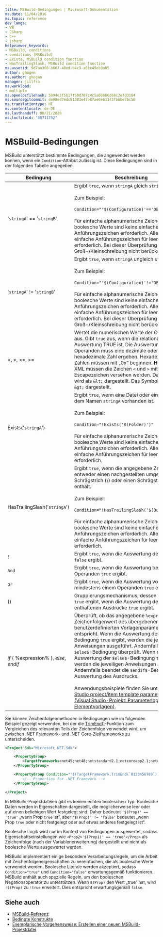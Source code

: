 ```yaml
---
title: MSBuild-Bedingungen | Microsoft-Dokumentation
ms.date: 11/04/2016
ms.topic: reference
dev_langs:
- VB
- CSharp
- C++
- jsharp
helpviewer_keywords:
- MSBuild, conditions
- conditions [MSBuild]
- Exists, MSBuild condition function
- HasTrailingSlash, MSBuild condition function
ms.assetid: 9d7aa308-b667-48ed-b4c9-a61e49eb0a85
author: ghogen
ms.author: ghogen
manager: jillfra
ms.workload:
- multiple
ms.openlocfilehash: 5994e3f5b17f50d707c4c5a00666d60c2efd3184
ms.sourcegitcommit: de98ed7edc81383e47b87ae6e61143fbbbe7bc56
ms.translationtype: HT
ms.contentlocale: de-DE
ms.lasthandoff: 08/21/2020
ms.locfileid: "88711702"
---
```

# <a name="msbuild-conditions"></a>MSBuild-Bedingungen

MSBuild unterstützt bestimmte Bedingungen, die angewendet werden können, wenn ein `Condition`-Attribut zulässig ist. Diese Bedingungen sind in der folgenden Tabelle angegeben.

|Bedingung|Beschreibung|
|---------------|-----------------|
|'`stringA`' == '`stringB`'|Ergibt `true`, wenn `stringA` gleich `stringB`.<br /><br /> Zum Beispiel:<br /><br /> `Condition="'$(Configuration)'=='DEBUG'"`<br /><br /> Für einfache alphanumerische Zeichenfolgen und boolesche Werte sind keine einfachen Anführungszeichen erforderlich. Allerdings sind einfache Anführungszeichen für leere Werte erforderlich. Bei dieser Überprüfung wird die Groß-/Kleinschreibung nicht berücksichtigt.|
|'`stringA`' != '`stringB`'|Ergibt `true`, wenn `stringA` ungleich `stringB`.<br /><br /> Zum Beispiel:<br /><br /> `Condition="'$(Configuration)'!='DEBUG'"`<br /><br /> Für einfache alphanumerische Zeichenfolgen und boolesche Werte sind keine einfachen Anführungszeichen erforderlich. Allerdings sind einfache Anführungszeichen für leere Werte erforderlich. Bei dieser Überprüfung wird die Groß-/Kleinschreibung nicht berücksichtigt.|
|\<, >, \<=, >=|Wertet die numerischen Werte der Operanden aus. Gibt `true` aus, wenn die relationale Auswertung TRUE ist. Die Auswertung von Operanden muss eine dezimale oder hexadezimale Zahl ergeben. Hexadezimale Zahlen müssen mit „0x“ beginnen. **Hinweis**:  Im XML müssen die Zeichen `<` und `>` mit Escapezeichen versehen werden. Das Symbol `<` wird als `&lt;` dargestellt. Das Symbol `>` wird als `&gt;` dargestellt.|
|Exists('`stringA`')|Ergibt `true`, wenn eine Datei oder ein Ordner mit dem Namen `stringA` vorhanden ist.<br /><br /> Zum Beispiel:<br /><br /> `Condition="!Exists('$(Folder)')"`<br /><br /> Für einfache alphanumerische Zeichenfolgen und boolesche Werte sind keine einfachen Anführungszeichen erforderlich. Allerdings sind einfache Anführungszeichen für leere Werte erforderlich.|
|HasTrailingSlash('`stringA`')|Ergibt `true`, wenn die angegebene Zeichenfolge entweder einen nachgestellten umgekehrten Schrägstrich (\\) oder einen Schrägstrich (/) enthält.<br /><br /> Zum Beispiel:<br /><br /> `Condition="!HasTrailingSlash('$(OutputPath)')"`<br /><br /> Für einfache alphanumerische Zeichenfolgen und boolesche Werte sind keine einfachen Anführungszeichen erforderlich. Allerdings sind einfache Anführungszeichen für leere Werte erforderlich.|
|!|Ergibt `true`, wenn die Auswertung des Operanden `false` ergibt.|
|`And`|Ergibt `true`, wenn die Auswertung beider Operanden `true` ergibt.|
|`Or`|Ergibt `true`, wenn die Auswertung von mindestens einem Operanden `true` ergibt.|
|()|Gruppierungsmechanismus, dessen Auswertung `true` ergibt, wenn die Auswertung der darin enthaltenen Ausdrücke `true` ergibt.|
|$if$ ( %expression% ), $else$, $endif$|Überprüft, ob das angegebene `%expression%` dem Zeichenfolgenwert des übergebenen benutzerdefinierten Vorlagenparameters entspricht. Wenn die Auswertung der `$if$`-Bedingung `true` ergibt, werden die jeweiligen Anweisungen ausgeführt. Andernfalls wird die `$else$`-Bedingung überprüft. Wenn die Auswertung der `$else$`-Bedingung `true` ergibt, werden die jeweiligen Anweisungen ausgeführt. Andernfalls beendet die `$endif$`-Bedingung die Auswertung des Ausdrucks.<br /><br /> Anwendungsbeispiele finden Sie unter [Visual Studio project/item template parameter logic (Visual Studio-Projekt: Parameterlogik in Elementvorlagen)](https://stackoverflow.com/questions/6709057/visual-studio-project-item-template-parameter-logic).|

Sie können Zeichenfolgenmethoden in Bedingungen wie im folgenden Beispiel gezeigt verwenden, bei der die [TrimEnd()](/dotnet/api/system.string.trimend)-Funktion zum Vergleichen des relevanten Teils der Zeichenfolge verwendet wird, um zwischen .NET Framework- und .NET Core-Zielframeworks zu unterscheiden.

```xml
<Project Sdk="Microsoft.NET.Sdk">

    <PropertyGroup>
        <TargetFrameworks>net45;net48;netstandard2.1;netcoreapp2.1;netcoreapp3.1</TargetFrameworks>
    </PropertyGroup>

    <PropertyGroup Condition="'$(TargetFramework.TrimEnd(`0123456789`))' == 'net'">
        <!-- Properties for .NET Framework -->
    </PropertyGroup>

</Project>
```

In MSBuild-Projektdateien gibt es keinen echten booleschen Typ. Boolesche Daten werden in Eigenschaften dargestellt, die möglicherweise leer oder auf einen beliebigen Wert festgelegt sind. Daher bedeutet `'$(Prop)' == 'true'` „wenn Prop `true` ist“, aber `'$(Prop)' != 'false'` bedeutet „wenn Prop `true` oder nicht festgelegt oder auf etwas anderes festgelegt ist“.

Boolesche Logik wird nur im Kontext von Bedingungen ausgewertet, sodass Eigenschaftseinstellungen wie `<Prop2>'$(Prop1)' == 'true'</Prop>` als Zeichenfolge (nach der Variablenerweiterung) dargestellt und nicht als boolesche Werte ausgewertet werden.  

MSBuild implementiert einige besondere Verarbeitungsregeln, um die Arbeit mit Zeichenfolgeneigenschaften zu vereinfachen, die als boolesche Werte verwendet werden. Boolesche Literale werden akzeptiert, sodass `Condition="true"` und `Condition="false"` erwartungsgemäß funktionieren. MSBuild enthält auch spezielle Regeln, um den booleschen Negationsoperator zu unterstützen. Wenn `$(Prop)` den Wert „true“ hat, wird `!$(Prop)` zu `!true` erweitert. Dies entspricht erwartungsgemäß `false`.

## <a name="see-also"></a>Siehe auch

- [MSBuild-Referenz](../msbuild/msbuild-reference.md)
- [Bedingte Konstrukte](../msbuild/msbuild-conditional-constructs.md)
- [Exemplarische Vorgehensweise: Erstellen einer neuen MSBuild-Projektdatei](../msbuild/walkthrough-creating-an-msbuild-project-file-from-scratch.md)
